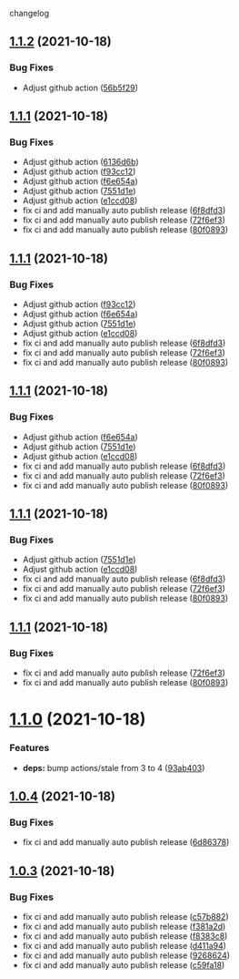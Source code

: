 changelog

## [1.1.2](https://github.com/suyanlong/aligner/compare/v1.1.1...v1.1.2) (2021-10-18)


### Bug Fixes

* Adjust github action ([56b5f29](https://github.com/suyanlong/aligner/commit/56b5f29d1371ec0ef0ee68bb9a158a85469e5a05))

## [1.1.1](https://github.com/suyanlong/aligner/compare/v1.1.0...v1.1.1) (2021-10-18)


### Bug Fixes

* Adjust github action ([6136d6b](https://github.com/suyanlong/aligner/commit/6136d6bead4ee97bb79947a11071fc186b670d29))
* Adjust github action ([f93cc12](https://github.com/suyanlong/aligner/commit/f93cc12e64cc99c49978089afbfe6fb06f799400))
* Adjust github action ([f6e654a](https://github.com/suyanlong/aligner/commit/f6e654a0abd7668c28170f787f885b679f2a935f))
* Adjust github action ([7551d1e](https://github.com/suyanlong/aligner/commit/7551d1ef35cb6089dfd9810248ad16a985b31799))
* Adjust github action ([e1ccd08](https://github.com/suyanlong/aligner/commit/e1ccd08edc34dec6720213856a4ac179dd19fe4e))
* fix ci and add manually auto publish release ([6f8dfd3](https://github.com/suyanlong/aligner/commit/6f8dfd3c994ac4a22ae7c34f99743012b33ea0e1))
* fix ci and add manually auto publish release ([72f6ef3](https://github.com/suyanlong/aligner/commit/72f6ef35ab421ac64e9f9689eaf36132af87891d))
* fix ci and add manually auto publish release ([80f0893](https://github.com/suyanlong/aligner/commit/80f0893d890700ce70357db19cf3c6ecc745d784))

## [1.1.1](https://github.com/suyanlong/aligner/compare/v1.1.0...v1.1.1) (2021-10-18)


### Bug Fixes

* Adjust github action ([f93cc12](https://github.com/suyanlong/aligner/commit/f93cc12e64cc99c49978089afbfe6fb06f799400))
* Adjust github action ([f6e654a](https://github.com/suyanlong/aligner/commit/f6e654a0abd7668c28170f787f885b679f2a935f))
* Adjust github action ([7551d1e](https://github.com/suyanlong/aligner/commit/7551d1ef35cb6089dfd9810248ad16a985b31799))
* Adjust github action ([e1ccd08](https://github.com/suyanlong/aligner/commit/e1ccd08edc34dec6720213856a4ac179dd19fe4e))
* fix ci and add manually auto publish release ([6f8dfd3](https://github.com/suyanlong/aligner/commit/6f8dfd3c994ac4a22ae7c34f99743012b33ea0e1))
* fix ci and add manually auto publish release ([72f6ef3](https://github.com/suyanlong/aligner/commit/72f6ef35ab421ac64e9f9689eaf36132af87891d))
* fix ci and add manually auto publish release ([80f0893](https://github.com/suyanlong/aligner/commit/80f0893d890700ce70357db19cf3c6ecc745d784))

## [1.1.1](https://github.com/suyanlong/aligner/compare/v1.1.0...v1.1.1) (2021-10-18)


### Bug Fixes

* Adjust github action ([f6e654a](https://github.com/suyanlong/aligner/commit/f6e654a0abd7668c28170f787f885b679f2a935f))
* Adjust github action ([7551d1e](https://github.com/suyanlong/aligner/commit/7551d1ef35cb6089dfd9810248ad16a985b31799))
* Adjust github action ([e1ccd08](https://github.com/suyanlong/aligner/commit/e1ccd08edc34dec6720213856a4ac179dd19fe4e))
* fix ci and add manually auto publish release ([6f8dfd3](https://github.com/suyanlong/aligner/commit/6f8dfd3c994ac4a22ae7c34f99743012b33ea0e1))
* fix ci and add manually auto publish release ([72f6ef3](https://github.com/suyanlong/aligner/commit/72f6ef35ab421ac64e9f9689eaf36132af87891d))
* fix ci and add manually auto publish release ([80f0893](https://github.com/suyanlong/aligner/commit/80f0893d890700ce70357db19cf3c6ecc745d784))

## [1.1.1](https://github.com/suyanlong/aligner/compare/v1.1.0...v1.1.1) (2021-10-18)


### Bug Fixes

* Adjust github action ([7551d1e](https://github.com/suyanlong/aligner/commit/7551d1ef35cb6089dfd9810248ad16a985b31799))
* Adjust github action ([e1ccd08](https://github.com/suyanlong/aligner/commit/e1ccd08edc34dec6720213856a4ac179dd19fe4e))
* fix ci and add manually auto publish release ([6f8dfd3](https://github.com/suyanlong/aligner/commit/6f8dfd3c994ac4a22ae7c34f99743012b33ea0e1))
* fix ci and add manually auto publish release ([72f6ef3](https://github.com/suyanlong/aligner/commit/72f6ef35ab421ac64e9f9689eaf36132af87891d))
* fix ci and add manually auto publish release ([80f0893](https://github.com/suyanlong/aligner/commit/80f0893d890700ce70357db19cf3c6ecc745d784))

## [1.1.1](https://github.com/suyanlong/aligner/compare/v1.1.0...v1.1.1) (2021-10-18)


### Bug Fixes

* fix ci and add manually auto publish release ([72f6ef3](https://github.com/suyanlong/aligner/commit/72f6ef35ab421ac64e9f9689eaf36132af87891d))
* fix ci and add manually auto publish release ([80f0893](https://github.com/suyanlong/aligner/commit/80f0893d890700ce70357db19cf3c6ecc745d784))

# [1.1.0](https://github.com/suyanlong/aligner/compare/v1.0.4...v1.1.0) (2021-10-18)


### Features

* **deps:** bump actions/stale from 3 to 4 ([93ab403](https://github.com/suyanlong/aligner/commit/93ab40341b3bfbf65e2d5dfc499cad21c474f2cd))

## [1.0.4](https://github.com/suyanlong/aligner/compare/v1.0.3...v1.0.4) (2021-10-18)


### Bug Fixes

* fix ci and add manually auto publish release ([6d86378](https://github.com/suyanlong/aligner/commit/6d8637830762b72a7486591f5a54387cda1d644f))

## [1.0.3](https://github.com/suyanlong/aligner/compare/v1.0.2...v1.0.3) (2021-10-18)


### Bug Fixes

* fix ci and add manually auto publish release ([c57b882](https://github.com/suyanlong/aligner/commit/c57b882b262cb5f8e7166d9785fc9405f0774bdd))
* fix ci and add manually auto publish release ([f381a2d](https://github.com/suyanlong/aligner/commit/f381a2d85cace2c4619192758207f3694cae528c))
* fix ci and add manually auto publish release ([f8383c8](https://github.com/suyanlong/aligner/commit/f8383c8266312e77bab40bb3d1dbe98479a0fd93))
* fix ci and add manually auto publish release ([d411a94](https://github.com/suyanlong/aligner/commit/d411a94b74f62f857d4f21fd3af86d745be15139))
* fix ci and add manually auto publish release ([9268624](https://github.com/suyanlong/aligner/commit/9268624416131948f9d64806c100186fcf483969))
* fix ci and add manually auto publish release ([c59fa18](https://github.com/suyanlong/aligner/commit/c59fa1864c53a9c2b42037e772130ee09ab48183))
